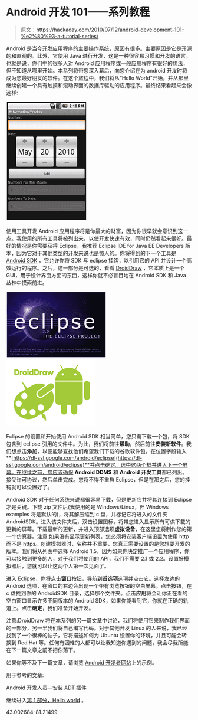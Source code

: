# Android 开发 101——系列教程

> 原文：<https://hackaday.com/2010/07/12/android-development-101-%e2%80%93-a-tutorial-series/>

Android 是当今开发应用程序的主要操作系统，原因有很多。主要原因是它是开源的和直观的。此外，它使用 Java 进行开发，这是一种很容易习惯和开发的语言。也就是说，你们中的很多人对 Android 应用程序或一般应用程序有很好的想法，但不知道从哪里开始。本系列将带您深入幕后，向您介绍在为 android 开发时将成为您最好朋友的软件。在这个旅程中，我们将从“Hello World”开始，并从那里继续创建一个具有触摸和滚动界面的数据库驱动的应用程序。最终结果看起来会像这样:

![](img/00e06db2141ebf4827cb83f0c6c36a1a.png)

使用工具开发 Android 应用程序将是你最大的财富，因为你很早就会意识到这一点。我使用的所有工具将被列出来，以使开发快速有效，同时仍然看起来很好。最好的情况是你需要获得 Eclipse，我推荐 Eclipse IDE for Java EE Developers 版本，因为它对于其他类型的开发来说也是惊人的。你将得到的下一个工具是 [Android SDK](http://developer.android.com/sdk/index.html) ，它允许你将 SDK 与 eclipse 挂钩，以引用它的 API 并设计一个高效运行的程序。之后，这一部分是可选的，看看 [DroidDraw](http://www.droiddraw.org/) ，它本质上是一个 GUI，用于设计界面方面的东西，这样你就不必盲目地在 Android SDK 和 Java 丛林中摸索前进。

![](img/3d429a5fccaebf99032ae6961da49a3d.png)
[![](img/fd7cc1b070b6e70f141f37b94250e0bf.png)](http://ltty.files.wordpress.com/2009/05/droidraw-small.png?w=300&h=223)

Eclipse 的设置和开始使用 Android SDK 相当简单，您只需下载一个包，将 SDK 包含到 eclipse 引用的文件中。为此，我们将前往**帮助**，然后前往**安装新软件**。我们想点击**添加**，以便能够查找他们希望我们下载的谷歌软件包。在位置字段输入**[https://dl-ssl.google.com/android/eclipse](https://dl-ssl.google.com/android/eclipse)**并点击确定。选中这两个框并进入下一个屏幕。在继续之前，您应该确保 **Android DDMS** 和 **Android 开发工具**都已列出。接受许可协议，然后单击完成。您将不得不重启 Eclipse，但是在那之后，您的挂钩就可以设置好了。

Android SDK 对于任何系统来说都很容易下载，但是更新它并将其连接到 Eclipse 才是关键。下载 zip 文件后(我使用的是 Windows/Linux，但 Windows examples 将是默认的)，将其解压缩到 c 盘，并标记它将进入的文件夹 AndroidSDK。进入该文件夹后，双击设置图标，将带您进入显示所有可供下载的更新的屏幕。下载最新的更新，并进入顶部选项**虚拟设备**，在这里您将制作您的第一个仿真器。注意:如果没有显示更新列表，您必须将安装客户端设置为使用 http 而不是 https。创建模拟器时，名称并不重要，您真正需要设置的是您想要开发的版本。我们将从列表中选择 Android 1.5，因为如果你决定推广一个应用程序，你可以接触到更多的人，对于我们将使用的 API，我们不需要 2.1 或 2.2。设置好模拟器后，您就可以让这两个人第一次见面了。

进入 Eclipse，你将点击**窗口**按钮，导航到**首选项**选项并点击它。选择左边的 Android 选项，在窗口的右边会出现一个带有浏览按钮的空白屏幕。点击按钮，在 c 盘找到你的 AndroidSDK 目录，选择那个文件夹。点击**应用**将会让你正在看的空白窗口显示许多不同版本的 Android SDK，如果你能看到它，你就在正确的轨道上。点击**确定**，我们准备开始开发。

注意:DroidDraw 将在本系列的另一篇文章中讨论，我们将使用它来制作我们界面的一部分，另一半我们将自己编写代码。对于其他开发 Linux 的人来说，我已经找到了一个很棒的帖子，它将描述如何为 Ubuntu 设置你的环境，并且可能会转换到 Red Hat 等。任何有困难的人都可以让我知道你遇到的问题，我会尽我所能在下一篇文章之前不把你落下。

如果你等不及下一篇文章，请浏览 [Android 开发者网站](http://developer.android.com/resources/index.html)上的示例。

用于参考的文章:

Android 开发人员—[安装 ADT 插件](http://developer.android.com/sdk/eclipse-adt.html)

继续进入[第 1 部分，Hello world](http://hackaday.com/2010/07/15/android-dev-101-%E2%80%93-part-1hello-world/) 。

43.002684-81.21499